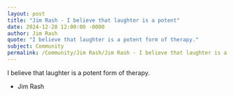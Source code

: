 ```yaml
---
layout: post
title: "Jim Rash - I believe that laughter is a potent"
date: 2024-12-28 12:00:00 -0000
author: Jim Rash
quote: "I believe that laughter is a potent form of therapy."
subject: Community
permalink: /Community/Jim Rash/Jim Rash - I believe that laughter is a potent
---
```


I believe that laughter is a potent form of therapy.

- Jim Rash
